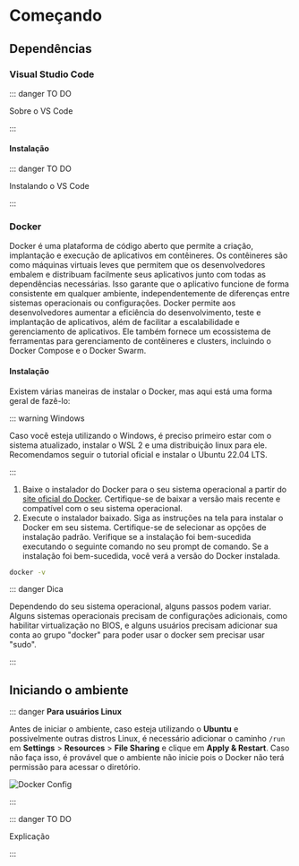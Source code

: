 # Começando

## Dependências

### Visual Studio Code

::: danger TO DO

Sobre o VS Code

:::

#### Instalação

::: danger TO DO

Instalando o VS Code

:::

### Docker

Docker é uma plataforma de código aberto que permite a criação, implantação e
execução de aplicativos em contêineres. Os contêineres são como máquinas
virtuais leves que permitem que os desenvolvedores embalem e distribuam
facilmente seus aplicativos junto com todas as dependências necessárias. Isso
garante que o aplicativo funcione de forma consistente em qualquer ambiente,
independentemente de diferenças entre sistemas operacionais ou configurações.
Docker permite aos desenvolvedores aumentar a eficiência do desenvolvimento,
teste e implantação de aplicativos, além de facilitar a escalabilidade e
gerenciamento de aplicativos. Ele também fornece um ecossistema de ferramentas
para gerenciamento de contêineres e clusters, incluindo o Docker Compose e o
Docker Swarm.

#### Instalação

Existem várias maneiras de instalar o Docker, mas aqui está uma forma geral de
fazê-lo:

::: warning Windows

Caso você esteja utilizando o Windows, é preciso primeiro estar com o sistema
atualizado, instalar o WSL 2 e uma distribuição linux para ele. Recomendamos
seguir o tutorial oficial e instalar o Ubuntu 22.04 LTS.

:::

1. Baixe o instalador do Docker para o seu sistema operacional a partir do
   [site oficial do Docker](https://www.docker.com/get-started). Certifique-se
   de baixar a versão mais recente e compatível com o seu sistema operacional.
2. Execute o instalador baixado. Siga as instruções na tela para instalar o
   Docker em seu sistema. Certifique-se de selecionar as opções de instalação
   padrão. Verifique se a instalação foi bem-sucedida executando o seguinte
   comando no seu prompt de comando. Se a instalação foi bem-sucedida, você verá
   a versão do Docker instalada.

```sh
docker -v
```

::: danger Dica

Dependendo do seu sistema operacional, alguns passos podem variar. Alguns
sistemas operacionais precisam de configurações adicionais, como habilitar
virtualização no BIOS, e alguns usuários precisam adicionar sua conta ao grupo
"docker" para poder usar o docker sem precisar usar "sudo".

:::

## Iniciando o ambiente

::: danger **Para usuários Linux**

Antes de iniciar o ambiente, caso esteja utilizando o **Ubuntu** e possivelmente outras distros Linux, 
é necessário adicionar o caminho `/run` em **Settings** > **Resources** > **File Sharing** e clique em **Apply & Restart**. 
Caso não faça isso, é provável que o ambiente não inicie pois o Docker não terá permissão para acessar o diretório.

![Docker Config](/images/docker_config.png)  

:::

::: danger TO DO

Explicação

:::
